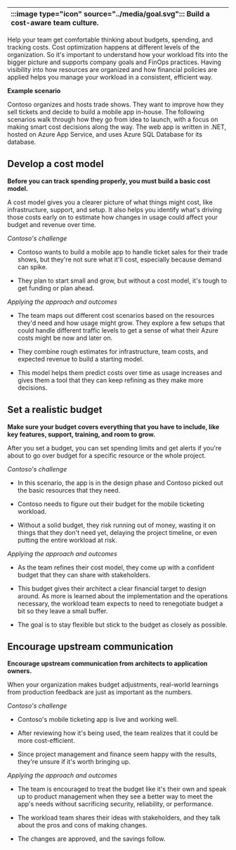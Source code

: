 | :::image type="icon" source="../media/goal.svg"::: Build a cost-aware team culture. |
| :----------------------------------------------------------------------------------------------------------------------------------------- |

Help your team get comfortable thinking about budgets, spending, and tracking costs. Cost optimization happens at different levels of the organization. So it's important to understand how your workload fits into the bigger picture and supports company goals and FinOps practices. Having visibility into how resources are organized and how financial policies are applied helps you manage your workload in a consistent, efficient way.

**Example scenario**

Contoso organizes and hosts trade shows. They want to improve how they sell tickets and decide to build a mobile app in-house. The following scenarios walk through how they go from idea to launch, with a focus on making smart cost decisions along the way. The web app is written in .NET, hosted on Azure App Service, and uses Azure SQL Database for its database.

## Develop a cost model

**Before you can track spending properly, you must build a basic cost model.**

A cost model gives you a clearer picture of what things might cost, like infrastructure, support, and setup. It also helps you identify what's driving those costs early on to estimate how changes in usage could affect your budget and revenue over time.

*Contoso's challenge*

- Contoso wants to build a mobile app to handle ticket sales for their trade shows, but they're not sure what it'll cost, especially because demand can spike.

- They plan to start small and grow, but without a cost model, it's tough to get funding or plan ahead.

*Applying the approach and outcomes*

- The team maps out different cost scenarios based on the resources they'd need and how usage might grow. They explore a few setups that could handle different traffic levels to get a sense of what their Azure costs might be now and later on.

- They combine rough estimates for infrastructure, team costs, and expected revenue to build a starting model.
- This model helps them predict costs over time as usage increases and gives them a tool that they can keep refining as they make more decisions.

## Set a realistic budget

**Make sure your budget covers everything that you have to include, like key features, support, training, and room to grow.**

After you set a budget, you can set spending limits and get alerts if you're about to go over budget for a specific resource or the whole project.

*Contoso's challenge*

- In this scenario, the app is in the design phase and Contoso picked out the basic resources that they need.

- Contoso needs to figure out their budget for the mobile ticketing workload.
- Without a solid budget, they risk running out of money, wasting it on things that they don't need yet, delaying the project timeline, or even putting the entire workload at risk.

*Applying the approach and outcomes*

- As the team refines their cost model, they come up with a confident budget that they can share with stakeholders.

- This budget gives their architect a clear financial target to design around. As more is learned about the implementation and the operations necessary, the workload team expects to need to renegotiate budget a bit so they leave a small buffer.
- The goal is to stay flexible but stick to the budget as closely as possible.

## Encourage upstream communication

**Encourage upstream communication from architects to application owners.**

When your organization makes budget adjustments, real-world learnings from production feedback are just as important as the numbers.

*Contoso's challenge*

- Contoso's mobile ticketing app is live and working well. 

- After reviewing how it's being used, the team realizes that it could be more cost-efficient.
- Since project management and finance seem happy with the results, they're unsure if it's worth bringing up.

*Applying the approach and outcomes*

- The team is encouraged to treat the budget like it's their own and speak up to product management when they see a better way to meet the app's needs without sacrificing security, reliability, or performance.

- The workload team shares their ideas with stakeholders, and they talk about the pros and cons of making changes.
- The changes are approved, and the savings follow.
